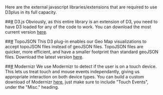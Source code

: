 Here are the external javascript libraries/extensions that are required to use D3plus in its full capacity.

##<a name="d3" href="#wiki-d3">#</a> D3.js
Obviously, as this entire library is an extension of D3, you need to have D3 loaded for any of the code to work. You can download the most current version [here](http://d3js.org/d3.v3.zip).

##<a name="topojson" href="#wiki-topojson">#</a> TopoJSON
This D3 plug-in enables our Geo Map visualizations to accept topoJSON files instead of geoJSON files. TopoJSON files are quicker, more efficient, and have a smaller footprint than standard geoJSON files. Download the latest version [here](https://github.com/mbostock/topojson/blob/master/topojson.js).

##<a name="modernizr" href="#wiki-modernizr">#</a> Modernizr
We use Modernizr to detect if the user is on a touch device. This lets us treat touch and mouse events independantly, giving us appropriate interaction on both device types. You can build a custom download of Modernizr [here](http://modernizr.com/download/), just make sure to include "Touch Events", under the "Misc." heading.